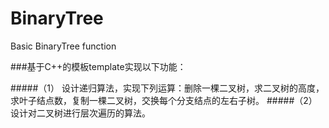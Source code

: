 # BinaryTree

Basic BinaryTree function


###基于C++的模板template<T>实现以下功能：


#####（1）	设计递归算法，实现下列运算：删除一棵二叉树，求二叉树的高度，求叶子结点数，复制一棵二叉树，交换每个分支结点的左右子树。
#####（2）	设计对二叉树进行层次遍历的算法。
